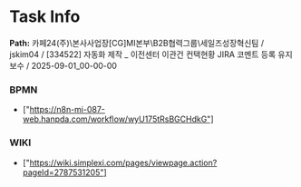 # Task Info

**Path:** 카페24(주)\본사사업장\[CG]MI본부\B2B협력그룹\세일즈성장혁신팀 / jskim04 / [334522] 자동화 제작 _ 이전센터 이관건 컨택현황 JIRA 코멘트 등록 유지보수 / 2025-09-01_00-00-00

### BPMN
- ["https://n8n-mi-087-web.hanpda.com/workflow/wyU175tRsBGCHdkG"]

### WIKI
- ["https://wiki.simplexi.com/pages/viewpage.action?pageId=2787531205"]

